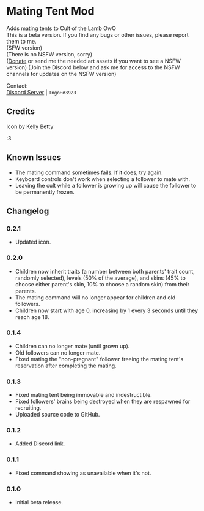 # Mating Tent Mod
Adds mating tents to Cult of the Lamb OwO  
This is a beta version. If you find any bugs or other issues, please report them to me.  
(SFW version)  
(There is no NSFW version, sorry)  
([Donate](https://ko-fi.com/IngoH) or send me the needed art assets if you want to see a NSFW version)
(Join the Discord below and ask me for access to the NSFW channels for updates on the NSFW version)

Contact:  
[Discord Server](https://discord.gg/9Xqvb8Cszg) | `IngoH#3923`

## Credits
Icon by Kelly Betty

:3

## Known Issues
- The mating command sometimes fails. If it does, try again.
- Keyboard controls don't work when selecting a follower to mate with.
- Leaving the cult while a follower is growing up will cause the follower to be permanently frozen.

## Changelog

### 0.2.1
- Updated icon.

### 0.2.0
- Children now inherit traits (a number between both parents' trait count, randomly selected), levels (50% of the average), and skins (45% to choose either parent's skin, 10% to choose a random skin) from their parents.
- The mating command will no longer appear for children and old followers.
- Children now start with age 0, increasing by 1 every 3 seconds until they reach age 18.

### 0.1.4
- Children can no longer mate (until grown up).
- Old followers can no longer mate.
- Fixed mating the "non-pregnant" follower freeing the mating tent's reservation after completing the mating.

### 0.1.3
- Fixed mating tent being immovable and indestructible.
- Fixed followers' brains being destroyed when they are respawned for recruiting.
- Uploaded source code to GitHub.

### 0.1.2
- Added Discord link.

### 0.1.1
- Fixed command showing as unavailable when it's not.

### 0.1.0
- Initial beta release.